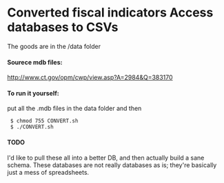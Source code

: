 # Converted fiscal indicators Access databases to CSVs

The goods are in the /data folder

#### Sourece mdb files:

http://www.ct.gov/opm/cwp/view.asp?A=2984&Q=383170

#### To run it yourself:

put all the .mdb files in the data folder and then

     $ chmod 755 CONVERT.sh
     $ ./CONVERT.sh


#### TODO

I'd like to pull these all into a better DB, and then actually build a sane
schema. These databases are not really databases as is; they're basically
just a mess of spreadsheets.

